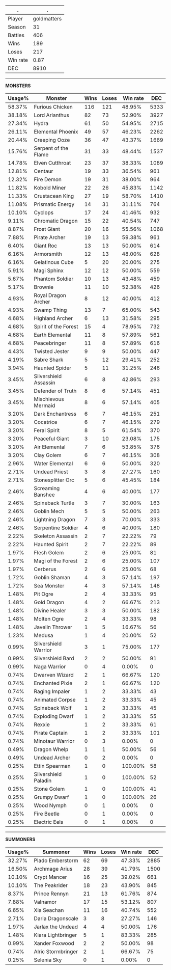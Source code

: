 .|.
|-|-
Player|goldmatters
Season|31
Battles|406
Wins|189
Loses|217
Win rate|0.87
DEC|8910

---
**MONSTERS**

Usage%|Monster|Wins|Loses|Win rate|DEC|
-|-|-|-|-|-|
58.37%|Furious Chicken|116|121|48.95%|5333|
38.18%|Lord Arianthus|82|73|52.90%|3927|
27.34%|Hydra|61|50|54.95%|2715|
26.11%|Elemental Phoenix|49|57|46.23%|2262|
20.44%|Creeping Ooze|36|47|43.37%|1669|
15.76%|Serpent of the Flame|31|33|48.44%|1537|
14.78%|Elven Cutthroat|23|37|38.33%|1089|
12.81%|Centaur|19|33|36.54%|961|
12.32%|Fire Demon|19|31|38.00%|964|
11.82%|Kobold Miner|22|26|45.83%|1142|
11.33%|Crustacean King|27|19|58.70%|1410|
11.08%|Prismatic Energy|14|31|31.11%|764|
10.10%|Cyclops|17|24|41.46%|932|
9.11%|Chromatic Dragon|15|22|40.54%|747|
8.87%|Frost Giant|20|16|55.56%|1068|
7.88%|Pirate Archer|19|13|59.38%|961|
6.40%|Giant Roc|13|13|50.00%|614|
6.16%|Armorsmith|12|13|48.00%|628|
6.16%|Gelatinous Cube|5|20|20.00%|275|
5.91%|Magi Sphinx|12|12|50.00%|559|
5.67%|Phantom Soldier|10|13|43.48%|459|
5.17%|Brownie|11|10|52.38%|426|
4.93%|Royal Dragon Archer|8|12|40.00%|412|
4.93%|Swamp Thing|13|7|65.00%|543|
4.68%|Highland Archer|6|13|31.58%|295|
4.68%|Spirit of the Forest|15|4|78.95%|732|
4.68%|Earth Elemental|11|8|57.89%|561|
4.68%|Peacebringer|11|8|57.89%|616|
4.43%|Twisted Jester|9|9|50.00%|447|
4.19%|Sabre Shark|5|12|29.41%|252|
3.94%|Haunted Spider|5|11|31.25%|246|
3.45%|Silvershield Assassin|6|8|42.86%|293|
3.45%|Defender of Truth|8|6|57.14%|451|
3.45%|Mischievous Mermaid|8|6|57.14%|405|
3.20%|Dark Enchantress|6|7|46.15%|251|
3.20%|Cocatrice|6|7|46.15%|279|
3.20%|Feral Spirit|8|5|61.54%|370|
3.20%|Peaceful Giant|3|10|23.08%|175|
3.20%|Air Elemental|7|6|53.85%|376|
3.20%|Clay Golem|6|7|46.15%|308|
2.96%|Water Elemental|6|6|50.00%|320|
2.71%|Undead Priest|3|8|27.27%|160|
2.71%|Stonesplitter Orc|5|6|45.45%|184|
2.46%|Screaming Banshee|4|6|40.00%|177|
2.46%|Spineback Turtle|3|7|30.00%|163|
2.46%|Goblin Mech|5|5|50.00%|263|
2.46%|Lightning Dragon|7|3|70.00%|333|
2.46%|Serpentine Soldier|4|6|40.00%|180|
2.22%|Skeleton Assassin|2|7|22.22%|79|
2.22%|Haunted Spirit|2|7|22.22%|89|
1.97%|Flesh Golem|2|6|25.00%|81|
1.97%|Magi of the Forest|2|6|25.00%|107|
1.97%|Cerberus|2|6|25.00%|68|
1.72%|Goblin Shaman|4|3|57.14%|197|
1.72%|Sea Monster|4|3|57.14%|148|
1.48%|Pit Ogre|2|4|33.33%|95|
1.48%|Gold Dragon|4|2|66.67%|213|
1.48%|Divine Healer|3|3|50.00%|182|
1.48%|Molten Ogre|2|4|33.33%|98|
1.48%|Javelin Thrower|1|5|16.67%|56|
1.23%|Medusa|1|4|20.00%|52|
0.99%|Silvershield Warrior|3|1|75.00%|177|
0.99%|Silvershield Bard|2|2|50.00%|91|
0.99%|Naga Warrior|0|4|0.00%|0|
0.74%|Dwarven Wizard|2|1|66.67%|120|
0.74%|Enchanted Pixie|2|1|66.67%|120|
0.74%|Raging Impaler|1|2|33.33%|43|
0.74%|Animated Corpse|1|2|33.33%|45|
0.74%|Spineback Wolf|1|2|33.33%|45|
0.74%|Exploding Dwarf|1|2|33.33%|55|
0.74%|Rexxie|1|2|33.33%|61|
0.74%|Pirate Captain|1|2|33.33%|101|
0.74%|Minotaur Warrior|0|3|0.00%|0|
0.49%|Dragon Whelp|1|1|50.00%|56|
0.49%|Undead Archer|0|2|0.00%|0|
0.25%|Ettin Spearman|1|0|100.00%|58|
0.25%|Silvershield Paladin|1|0|100.00%|52|
0.25%|Stone Golem|1|0|100.00%|41|
0.25%|Grumpy Dwarf|1|0|100.00%|26|
0.25%|Wood Nymph|0|1|0.00%|0|
0.25%|Fire Beetle|0|1|0.00%|0|
0.25%|Electric Eels|0|1|0.00%|0|

---
**SUMMONERS**

Usage%|Summoner|Wins|Loses|Win rate|DEC|
-|-|-|-|-|-|
32.27%|Plado Emberstorm|62|69|47.33%|2885|
16.50%|Archmage Arius|28|39|41.79%|1500|
10.10%|Crypt Mancer|16|25|39.02%|661|
10.10%|The Peakrider|18|23|43.90%|845|
8.37%|Prince Rennyn|21|13|61.76%|874|
7.88%|Valnamor|17|15|53.12%|807|
6.65%|Xia Seachan|11|16|40.74%|552|
2.71%|Daria Dragonscale|3|8|27.27%|146|
1.97%|Jarlax the Undead|4|4|50.00%|176|
1.48%|Kiara Lightbringer|5|1|83.33%|285|
0.99%|Xander Foxwood|2|2|50.00%|98|
0.74%|Alric Stormbringer|2|1|66.67%|75|
0.25%|Selenia Sky|0|1|0.00%|0|

